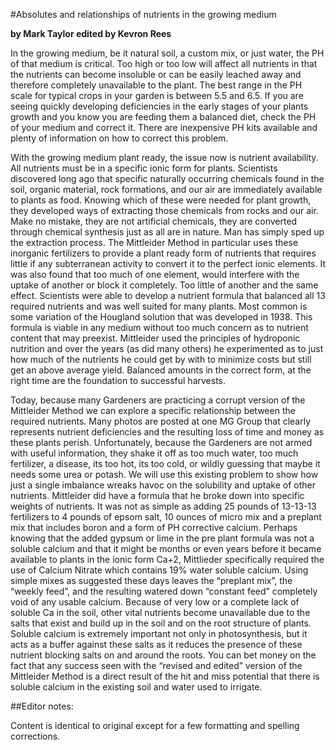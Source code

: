 
#Absolutes and relationships of nutrients in the growing medium

**by Mark Taylor
edited by Kevron Rees**

In the growing medium, be it natural soil, a custom mix, or just water, the PH of that medium is critical.  Too high or too low will affect all nutrients in that the nutrients can become insoluble or can be easily leached away and therefore completely unavailable to the plant. The best range in the PH scale for typical crops in your garden is between 5.5 and 6.5. If you are seeing quickly developing deficiencies in the early stages of your plants growth and you know you are feeding them a balanced diet, check the PH of your medium and correct it. There are inexpensive PH kits available and plenty of information on how to correct this problem.

With the growing medium plant ready, the issue now is nutrient availability. All nutrients must be in a specific ionic form for plants. Scientists discovered long ago that specific naturally occurring chemicals found in the soil, organic material, rock formations, and our air are immediately available to plants as food. Knowing which of these were needed for plant growth, they developed ways of extracting those chemicals from rocks and our air. Make no mistake, they are not artificial chemicals, they are converted through chemical synthesis just as all are in nature. Man has simply sped up the extraction process. The Mittleider Method in particular uses these inorganic fertilizers to provide a plant ready form of nutrients that requires little if any subterranean activity to convert it to the perfect ionic elements. It was also found that too much of one element, would interfere with the uptake of another or block it completely. Too little of another and the same effect. Scientists were able to develop a nutrient formula that balanced all 13 required nutrients and was well suited for many plants. Most common is some variation of the Hougland solution that was developed in 1938. This formula is viable in any medium without too much concern as to nutrient content that may preexist. Mittleider used the principles of hydroponic nutrition and over the years (as did many others) he experimented as to just how much of the nutrients he could get by with to minimize costs but still get an above average yield. Balanced amounts in the correct form, at the right time are the foundation to successful harvests. 

Today, because many Gardeners are practicing a corrupt version of the Mittleider Method we can explore a specific relationship between the required nutrients. Many photos are posted at one MG Group that clearly represents nutrient deficiencies and the resulting loss of time and money as these plants perish. Unfortunately, because the Gardeners are not armed with useful information, they shake it off as too much water, too much fertilizer, a disease, its too hot, its too cold, or wildly guessing that maybe it needs some urea or potash. We will use this existing problem to show how just a single imbalance wreaks havoc on the solubility and uptake of other nutrients. Mittleider did have a formula that he broke down into specific weights of nutrients. It was not as simple as adding 25 pounds of 13-13-13 fertilizers to 4 pounds of epsom salt, 10 ounces of micro mix and a preplant mix that includes boron and a form of PH corrective calcium. Perhaps knowing that the added gypsum or lime in the pre plant formula was not a soluble calcium and that it might be months or even years before it became available to plants in the ionic form Ca+2, Mittlieder specifically required the use of Calcium Nitrate which contains 19% water soluble calcium. Using simple mixes as suggested these days leaves the “preplant mix”, the “weekly feed”, and the resulting watered down “constant feed” completely void of any usable calcium. Because of very low or a complete lack of soluble Ca in the soil, other vital nutrients become unavailable due to the salts that exist and build up in the soil and on the root structure of plants. Soluble calcium is extremely important not only in photosynthesis, but it acts as a buffer against these salts as it reduces the presence of these nutrient blocking salts on and around the roots. You can bet money on the fact that any success seen with the “revised and edited” version of the Mittleider Method is a direct result of the hit and miss potential that there is soluble calcium in the existing soil and water used to irrigate.

##Editor notes:

Content is identical to original except for a few formatting and spelling corrections.